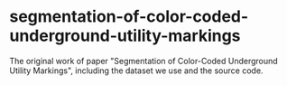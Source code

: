 # segmentation-of-color-coded-underground-utility-markings
The original work of paper "Segmentation of Color-Coded Underground Utility Markings", including the dataset we use and the source code.
